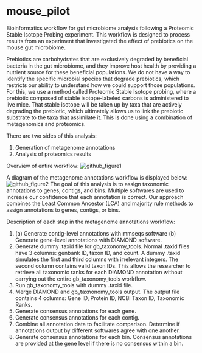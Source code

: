 # mouse_pilot
Bioinformatics workflow for gut microbiome analysis following a Proteomic Stable Isotope Probing experiment. This workflow is designed to process results from an experiment that investigated the effect of prebiotics on the mouse gut microbiome. 

Prebiotics are carbohydrates that are exclusively degraded by beneficial bacteria in the gut microbiome, and they improve host health by providing a nutrient source for these beneficial populations. We do not have a way to identify the specific microbial species that degrade prebiotics, which restricts our ability to understand how we could support those populations. For this, we use a method called Proteomic Stable Isotope probing, where a prebiotic composed of stable isotope-labeled carbons is administered to live mice. That stable isotope will be taken up by taxa that are actively degrading the prebiotic, which ultimately allows us to link the prebiotic substrate to the taxa that assimilate it. This is done using a combination of metagenomics and proteomics. 

There are two sides of this analysis: 
1. Generation of metagenome annotations
3. Analysis of proteomics results

Overview of entire workflow:
![github_figure1](https://github.com/user-attachments/assets/fed510af-562b-40a2-8b10-82fdf71e015e)



A diagram of the metagenome annotations workflow is displayed below:
![github_figure2](https://github.com/user-attachments/assets/91e0f049-ef71-49d2-b973-faa36fe2c526)
The goal of this analysis is to assign taxonomic annotations to genes, contigs, and bins. Multiple softwares are used to increase our confidence that each annotation is correct. Our approach combines the Least Common Ancestor (LCA) and majority rule methods to assign annotations to genes, contigs, or bins.


Description of each step in the metagenome annotations workflow:
1. (a) Generate contig-level annotations with mmseqs software (b) Generate gene-level annotations with DIAMOND software.
2. Generate dummy .taxid file for gb_taxonomy_tools. Normal .taxid files have 3 columns: genbank ID, taxon ID, and count. A dummy .taxid simulates the first and third columns with irrelevant integers. The second column contains valid taxon IDs. This allows the researcher to retrieve all taxonomic ranks for each DIAMOND annotation without carrying out the entire gb_taxonomy_tools workflow.
3. Run gb_taxonomy_tools with dummy .taxid file.
4. Merge DIAMOND and gb_taxnonomy_tools output. The output file contains 4 columns: Gene ID, Protein ID, NCBI Taxon ID, Taxonomic Ranks.
5. Generate consensus annotations for each gene. 
6. Generate consensus annotations for each contig.
7. Combine all annotation data to facilitate comparison. Determine if annotations output by different softwares agree with one another.
8. Generate consensus annotations for each bin. Consensus annotations are provided at the gene level if there is no consensus within a bin.



